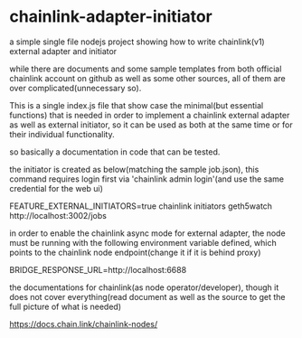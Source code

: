 # chainlink-adapter-initiator
a simple single file nodejs project showing how to write chainlink(v1) external adapter and initiator

while there are documents and some sample templates from both official chainlink account on github as well as some other sources, all of them are over complicated(unnecessary so). 

This is a single index.js file that show case the minimal(but essential functions) that is needed in order to implement a chainlink external adapter as well as external initiator, so it can be used as both at the same time or for their individual functionality.

so basically a documentation in code that can be tested.

the initiator is created as below(matching the sample job.json), this command requires login first via 'chainlink admin login'(and use the same credential for the web ui)

FEATURE_EXTERNAL_INITIATORS=true chainlink initiators geth5watch http://localhost:3002/jobs

in order to enable the chainlink async mode for external adapter, the node must be running with the following environment variable defined, which points to the chainlink node endpoint(change it if it is behind proxy)

BRIDGE_RESPONSE_URL=http://localhost:6688

the documentations for chainlink(as node operator/developer), though it does not cover everything(read document as well as the source to get the full picture of what is needed)

https://docs.chain.link/chainlink-nodes/
